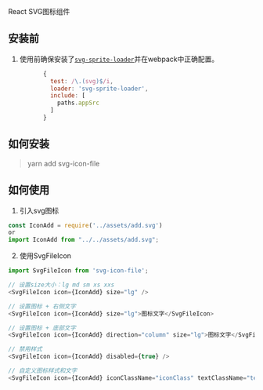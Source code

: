 React SVG图标组件

## 安装前
 1. 使用前确保安装了[`svg-sprite-loader`](https://github.com/kisenka/svg-sprite-loader)并在webpack中正确配置。
```javascript
          {
            test: /\.(svg)$/i,
            loader: 'svg-sprite-loader',
            include: [
              paths.appSrc
            ]
          }
```

## 如何安装
> yarn add svg-icon-file

## 如何使用

1. 引入svg图标
```javascript
const IconAdd = require('../assets/add.svg')
or
import IconAdd from "../../assets/add.svg";
```
2. 使用SvgFileIcon
```javascript
import SvgFileIcon from 'svg-icon-file';

// 设置size大小：lg md sm xs xxs
<SvgFileIcon icon={IconAdd} size="lg" />

// 设置图标 + 右侧文字
<SvgFileIcon icon={IconAdd} size="lg">图标文字</SvgFileIcon>

// 设置图标 + 底部文字
<SvgFileIcon icon={IconAdd} direction="column" size="lg">图标文字</SvgFileIcon>

// 禁用样式
<SvgFileIcon icon={IconAdd} disabled={true} />

// 自定义图标样式和文字
<SvgFileIcon icon={IconAdd} iconClassName="iconClass" textClassName="textClass">图标文字</SvgFileIcon>

```





